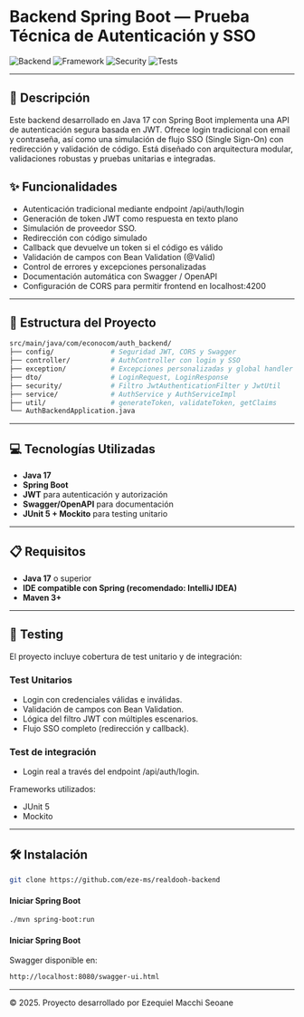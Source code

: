 # Backend Spring Boot — Prueba Técnica de Autenticación y SSO

![Backend](https://img.shields.io/badge/backend-Java%2017-orange?style=flat-square)
![Framework](https://img.shields.io/badge/framework-Spring%20Boot-6db33f?style=flat-square)
![Security](https://img.shields.io/badge/security-JWT-yellow?style=flat-square)
![Tests](https://img.shields.io/badge/tests-JUnit%205-blue?style=flat-square)

---

## 📄 Descripción

Este backend desarrollado en Java 17 con Spring Boot implementa una API de autenticación segura basada en JWT. Ofrece login tradicional con email y contraseña, así como una simulación de flujo SSO (Single Sign-On) con redirección y validación de código. Está diseñado con arquitectura modular, validaciones robustas y pruebas unitarias e integradas.


## ✨ Funcionalidades
- Autenticación tradicional mediante endpoint /api/auth/login
- Generación de token JWT como respuesta en texto plano
- Simulación de proveedor SSO.
- Redirección con código simulado
- Callback que devuelve un token si el código es válido
- Validación de campos con Bean Validation (@Valid)
- Control de errores y excepciones personalizadas
- Documentación automática con Swagger / OpenAPI
- Configuración de CORS para permitir frontend en localhost:4200

---

## 🧱 Estructura del Proyecto
```bash
src/main/java/com/econocom/auth_backend/
├── config/              # Seguridad JWT, CORS y Swagger
├── controller/          # AuthController con login y SSO
├── exception/           # Excepciones personalizadas y global handler
├── dto/                 # LoginRequest, LoginResponse
├── security/            # Filtro JwtAuthenticationFilter y JwtUtil
├── service/             # AuthService y AuthServiceImpl
├── util/                # generateToken, validateToken, getClaims
└── AuthBackendApplication.java
```
---

## 💻 Tecnologías Utilizadas

- **Java 17**
- **Spring Boot**
- **JWT** para autenticación y autorización
- **Swagger/OpenAPI** para documentación
- **JUnit 5 + Mockito** para testing unitario

---

## 📋 Requisitos

- **Java 17** o superior
- **IDE compatible con Spring (recomendado: IntelliJ IDEA)**
- **Maven 3+**

---

## 🧪 Testing
El proyecto incluye cobertura de test unitario y de integración:

### Test Unitarios

- Login con credenciales válidas e inválidas.
- Validación de campos con Bean Validation.
- Lógica del filtro JWT con múltiples escenarios.
- Flujo SSO completo (redirección y callback).

### Test de integración
- Login real a través del endpoint /api/auth/login.

Frameworks utilizados:

- JUnit 5
- Mockito
---

## 🛠️ Instalación
```bash
git clone https://github.com/eze-ms/realdooh-backend
```


#### Iniciar Spring Boot

```bash
./mvn spring-boot:run

```
#### Iniciar Spring Boot
Swagger disponible en:
```bash
http://localhost:8080/swagger-ui.html

```

---

© 2025. Proyecto desarrollado por Ezequiel Macchi Seoane